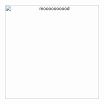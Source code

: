 <div align="center">
	<img src="https://media.giphy.com/media/c7uMkvVNWKrUQ/giphy.gif" alt="moooooooood" width="300">
</div>
